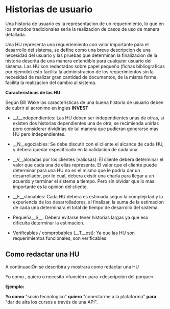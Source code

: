 # Historias de usuario

Una historia de usuario es la representacion de un requerimiento, lo que en los metodos tradicionales seria la realizacion de casos de uso de manera detallada.

Una HU representa una requeriemiento con valor importante para el desarrollo del sistema, se define como una breve descripcion de una necesidad del usuario y las pruebas que determinan la finalizacion de la historia descrita de una manera entendible para cualquier usuario del sistema. Las HU son redactadas sobre papel pequeño (fichas bibliograficas por ejemolo) esto facilita la administracion de los requerimientos sin la necesidad de realizar gran cantidad de documentos, de la misma forma, facilita la realizacion del cambio al sistema.

__Caracteristicas de las HU__

Según Bill Wake las caracteristicas de una buena historia de usuario deben de cubrir el acronimo en ingles __INVEST__

* __I__ndependientes: Las HU deben ser independientes unas de otras, si existen dos historias dependientes una de otra, se recimienda unirlas pero considerar dividirlas de tal manera que pudieran generarse mas HU pero independientes.

* __N__egociables: Se debe discutir con el cliente el alcance de cada HU, y debera quedar especificado en la validacion de cada una.

* __V__aloradas por los clientes (valiosas): El cliente debera determinar el valor que cada una de ellas representa. El valor que el cliente puede determinar para una HU no es el mismo que le podria dar un desarrollador, por lo cual, debera existir una charla para llegar a un acuerdo y terminar el sistema a tiempo. Pero sin olvidar que lo mas importante es la opinion del cliente.

* __E__stimables: Cada HU debera es estimada segun la complejidad y la experiencia de los desarrolladores, al finalizar, la suma de la estimacion de cada una determinara el total de tiempo de desarrollo del sistema.

* Pequeña__S__: Debera evitarse tener historias largas ya que eso dificulta determinar la estimacion.

* Verificables / comprobables (__T__est): Ya que las HU son requerimientos funcionales, son verificables. 

## Como redactar una HU

A continuaciÓn se describira y mostrara como redactar una HU

Yo como <tipo de usuario>, quiero o necesito <función> para <descripción del porque>

__Ejemplo:__

__Yo como__ "socio tecnologico" __quiero__ "conectarme a la plataforma" __para__ "dar de alta los cursos a través de una API".

